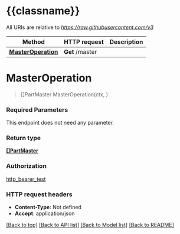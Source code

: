 # {{classname}}

All URIs are relative to *https://raw.githubusercontent.com/v3*

Method | HTTP request | Description
------------- | ------------- | -------------
[**MasterOperation**](MasterApi.md#MasterOperation) | **Get** /master | 

# **MasterOperation**
> []PartMaster MasterOperation(ctx, )


### Required Parameters
This endpoint does not need any parameter.

### Return type

[**[]PartMaster**](PartMaster.md)

### Authorization

[http_bearer_test](../README.md#http_bearer_test)

### HTTP request headers

 - **Content-Type**: Not defined
 - **Accept**: application/json

[[Back to top]](#) [[Back to API list]](../README.md#documentation-for-api-endpoints) [[Back to Model list]](../README.md#documentation-for-models) [[Back to README]](../README.md)

